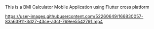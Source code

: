 This is a BMI Calculator Mobile Application using Flutter cross platform


https://user-images.githubusercontent.com/52260649/166830057-83a63911-3d27-43ce-a3cf-769ee5542791.mp4

